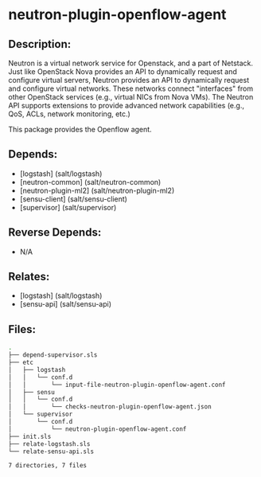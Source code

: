 # neutron-plugin-openflow-agent

## Description:

Neutron is a virtual network service for Openstack, and a part of Netstack. Just like OpenStack Nova provides an API to dynamically request and configure virtual servers, Neutron provides an API to dynamically request and configure virtual networks. These networks connect "interfaces" from other OpenStack services (e.g., virtual NICs from Nova VMs). The Neutron API supports extensions to provide advanced network capabilities (e.g., QoS, ACLs, network monitoring, etc.)

This package provides the Openflow agent.

## Depends:

  -  [logstash] (salt/logstash)
  -  [neutron-common] (salt/neutron-common)
  -  [neutron-plugin-ml2] (salt/neutron-plugin-ml2)
  -  [sensu-client] (salt/sensu-client)
  -  [supervisor] (salt/supervisor)

## Reverse Depends:

  -  N/A

## Relates:

  -  [logstash] (salt/logstash)
  -  [sensu-api] (salt/sensu-api)

## Files:

```bash
.
├── depend-supervisor.sls
├── etc
│   ├── logstash
│   │   └── conf.d
│   │       └── input-file-neutron-plugin-openflow-agent.conf
│   ├── sensu
│   │   └── conf.d
│   │       └── checks-neutron-plugin-openflow-agent.json
│   └── supervisor
│       └── conf.d
│           └── neutron-plugin-openflow-agent.conf
├── init.sls
├── relate-logstash.sls
└── relate-sensu-api.sls

7 directories, 7 files
```
